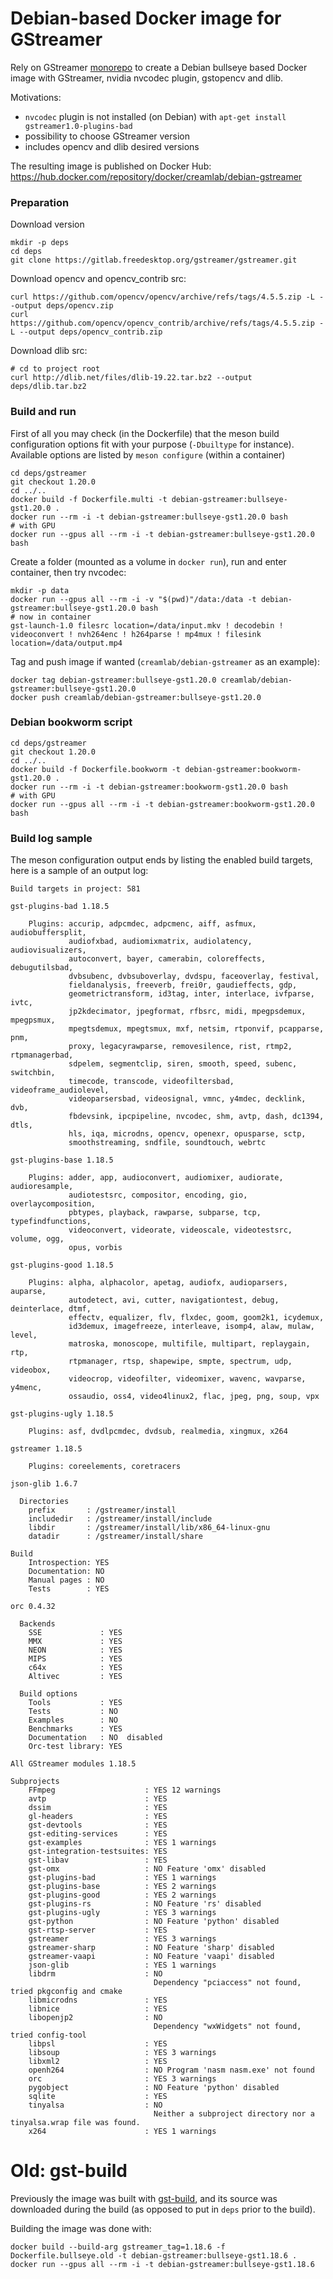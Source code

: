 # Debian-based Docker image for GStreamer

Rely on GStreamer [monorepo](https://gitlab.freedesktop.org/gstreamer/gstreamer) to create a Debian bullseye based Docker image with GStreamer, nvidia nvcodec plugin, gstopencv and dlib.

Motivations:
* `nvcodec` plugin is not installed (on Debian) with `apt-get install gstreamer1.0-plugins-bad`
* possibility to choose GStreamer version
* includes opencv and dlib desired versions

The resulting image is published on Docker Hub: https://hub.docker.com/repository/docker/creamlab/debian-gstreamer

### Preparation

Download version

```
mkdir -p deps
cd deps
git clone https://gitlab.freedesktop.org/gstreamer/gstreamer.git
```

Download opencv and opencv_contrib src:
```
curl https://github.com/opencv/opencv/archive/refs/tags/4.5.5.zip -L --output deps/opencv.zip
curl https://github.com/opencv/opencv_contrib/archive/refs/tags/4.5.5.zip -L --output deps/opencv_contrib.zip
```

Download dlib src:

```
# cd to project root
curl http://dlib.net/files/dlib-19.22.tar.bz2 --output deps/dlib.tar.bz2
```

### Build and run

First of all you may check (in the Dockerfile) that the meson build configuration options fit with your purpose (`-Dbuiltype` for instance). Available options are listed by `meson configure` (within a container)

```
cd deps/gstreamer
git checkout 1.20.0
cd ../..
docker build -f Dockerfile.multi -t debian-gstreamer:bullseye-gst1.20.0 .
docker run --rm -i -t debian-gstreamer:bullseye-gst1.20.0 bash
# with GPU
docker run --gpus all --rm -i -t debian-gstreamer:bullseye-gst1.20.0 bash
```

Create a folder (mounted as a volume in `docker run`), run and enter container, then try nvcodec:

```
mkdir -p data
docker run --gpus all --rm -i -v "$(pwd)"/data:/data -t debian-gstreamer:bullseye-gst1.20.0 bash
# now in container
gst-launch-1.0 filesrc location=/data/input.mkv ! decodebin ! videoconvert ! nvh264enc ! h264parse ! mp4mux ! filesink location=/data/output.mp4
```

Tag and push image if wanted (`creamlab/debian-gstreamer` as an example):

```
docker tag debian-gstreamer:bullseye-gst1.20.0 creamlab/debian-gstreamer:bullseye-gst1.20.0
docker push creamlab/debian-gstreamer:bullseye-gst1.20.0
```

### Debian bookworm script

```
cd deps/gstreamer
git checkout 1.20.0
cd ../..
docker build -f Dockerfile.bookworm -t debian-gstreamer:bookworm-gst1.20.0 .
docker run --rm -i -t debian-gstreamer:bookworm-gst1.20.0 bash
# with GPU
docker run --gpus all --rm -i -t debian-gstreamer:bookworm-gst1.20.0 bash
```

### Build log sample

The meson configuration output ends by listing the enabled build targets, here is a sample of an output log:

```
Build targets in project: 581

gst-plugins-bad 1.18.5

    Plugins: accurip, adpcmdec, adpcmenc, aiff, asfmux, audiobuffersplit,
             audiofxbad, audiomixmatrix, audiolatency, audiovisualizers,
             autoconvert, bayer, camerabin, coloreffects, debugutilsbad,
             dvbsubenc, dvbsuboverlay, dvdspu, faceoverlay, festival,
             fieldanalysis, freeverb, frei0r, gaudieffects, gdp,
             geometrictransform, id3tag, inter, interlace, ivfparse, ivtc,
             jp2kdecimator, jpegformat, rfbsrc, midi, mpegpsdemux, mpegpsmux,
             mpegtsdemux, mpegtsmux, mxf, netsim, rtponvif, pcapparse, pnm,
             proxy, legacyrawparse, removesilence, rist, rtmp2, rtpmanagerbad,
             sdpelem, segmentclip, siren, smooth, speed, subenc, switchbin,
             timecode, transcode, videofiltersbad, videoframe_audiolevel,
             videoparsersbad, videosignal, vmnc, y4mdec, decklink, dvb,
             fbdevsink, ipcpipeline, nvcodec, shm, avtp, dash, dc1394, dtls,
             hls, iqa, microdns, opencv, openexr, opusparse, sctp,
             smoothstreaming, sndfile, soundtouch, webrtc

gst-plugins-base 1.18.5

    Plugins: adder, app, audioconvert, audiomixer, audiorate, audioresample,
             audiotestsrc, compositor, encoding, gio, overlaycomposition,
             pbtypes, playback, rawparse, subparse, tcp, typefindfunctions,
             videoconvert, videorate, videoscale, videotestsrc, volume, ogg,
             opus, vorbis

gst-plugins-good 1.18.5

    Plugins: alpha, alphacolor, apetag, audiofx, audioparsers, auparse,
             autodetect, avi, cutter, navigationtest, debug, deinterlace, dtmf,
             effectv, equalizer, flv, flxdec, goom, goom2k1, icydemux,
             id3demux, imagefreeze, interleave, isomp4, alaw, mulaw, level,
             matroska, monoscope, multifile, multipart, replaygain, rtp,
             rtpmanager, rtsp, shapewipe, smpte, spectrum, udp, videobox,
             videocrop, videofilter, videomixer, wavenc, wavparse, y4menc,
             ossaudio, oss4, video4linux2, flac, jpeg, png, soup, vpx

gst-plugins-ugly 1.18.5

    Plugins: asf, dvdlpcmdec, dvdsub, realmedia, xingmux, x264

gstreamer 1.18.5

    Plugins: coreelements, coretracers

json-glib 1.6.7

  Directories
    prefix       : /gstreamer/install
    includedir   : /gstreamer/install/include
    libdir       : /gstreamer/install/lib/x86_64-linux-gnu
    datadir      : /gstreamer/install/share

Build
    Introspection: YES
    Documentation: NO
    Manual pages : NO
    Tests        : YES

orc 0.4.32

  Backends
    SSE             : YES
    MMX             : YES
    NEON            : YES
    MIPS            : YES
    c64x            : YES
    Altivec         : YES

  Build options
    Tools           : YES
    Tests           : NO
    Examples        : NO
    Benchmarks      : YES
    Documentation   : NO  disabled
    Orc-test library: YES

All GStreamer modules 1.18.5

Subprojects
    FFmpeg                    : YES 12 warnings
    avtp                      : YES
    dssim                     : YES
    gl-headers                : YES
    gst-devtools              : YES
    gst-editing-services      : YES
    gst-examples              : YES 1 warnings
    gst-integration-testsuites: YES
    gst-libav                 : YES
    gst-omx                   : NO Feature 'omx' disabled
    gst-plugins-bad           : YES 1 warnings
    gst-plugins-base          : YES 2 warnings
    gst-plugins-good          : YES 2 warnings
    gst-plugins-rs            : NO Feature 'rs' disabled
    gst-plugins-ugly          : YES 3 warnings
    gst-python                : NO Feature 'python' disabled
    gst-rtsp-server           : YES
    gstreamer                 : YES 3 warnings
    gstreamer-sharp           : NO Feature 'sharp' disabled
    gstreamer-vaapi           : NO Feature 'vaapi' disabled
    json-glib                 : YES 1 warnings
    libdrm                    : NO
                                Dependency "pciaccess" not found, tried pkgconfig and cmake
    libmicrodns               : YES
    libnice                   : YES
    libopenjp2                : NO
                                Dependency "wxWidgets" not found, tried config-tool
    libpsl                    : YES
    libsoup                   : YES 3 warnings
    libxml2                   : YES
    openh264                  : NO Program 'nasm nasm.exe' not found
    orc                       : YES 3 warnings
    pygobject                 : NO Feature 'python' disabled
    sqlite                    : YES
    tinyalsa                  : NO
                                Neither a subproject directory nor a tinyalsa.wrap file was found.
    x264                      : YES 1 warnings
```

# Old: gst-build

Previously the image was built with [gst-build](https://gitlab.freedesktop.org/gstreamer/gst-build), and its source was downloaded during the build (as opposed to put in `deps` prior to the build).

Building the image was done with:
```
docker build --build-arg gstreamer_tag=1.18.6 -f Dockerfile.bullseye.old -t debian-gstreamer:bullseye-gst1.18.6 .
docker run --gpus all --rm -i -t debian-gstreamer:bullseye-gst1.18.6
```